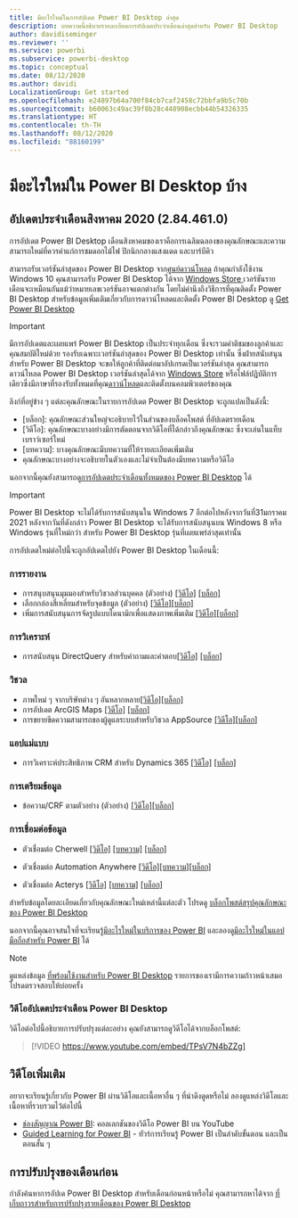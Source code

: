 ```yaml
---
title: มีอะไรใหม่ในการอัปเดต Power BI Desktop ล่าสุด
description: บทความนี้อธิบายรายละเอียดการอัปเดตประจำเดือนล่าสุดสำหรับ Power BI Desktop
author: davidiseminger
ms.reviewer: ''
ms.service: powerbi
ms.subservice: powerbi-desktop
ms.topic: conceptual
ms.date: 08/12/2020
ms.author: davidi
LocalizationGroup: Get started
ms.openlocfilehash: e24897b64a700f84cb7caf2458c72bbfa9b5c70b
ms.sourcegitcommit: b60063c49ac39f8b28c448908ecbb44b54326335
ms.translationtype: HT
ms.contentlocale: th-TH
ms.lasthandoff: 08/12/2020
ms.locfileid: "88160199"
---
```

# <a name="whats-new-in-power-bi-desktop"></a>มีอะไรใหม่ใน Power BI Desktop บ้าง

## <a name="august-2020-update-2844610"></a>อัปเดตประจำเดือนสิงหาคม 2020 (2.84.461.0)

การอัปเดต Power BI Desktop เดือนสิงหาคมของเราคือการเฉลิมฉลองของคุณลักษณะและความสามารถใหม่ที่ควรค่าแก่การชมดอกไม้ไฟ ปิกนิกกลางแสงแดด และบาร์บีคิว 

สามารถรับเวอร์ชันล่าสุดของ Power BI Desktop จาก[ศูนย์ดาวน์โหลด](https://www.microsoft.com/download/details.aspx?id=58494) ถ้าคุณกำลังใช้งาน Windows 10 คุณสามารถรับ Power BI Desktop ได้จาก [Windows Store ](https://aka.ms/pbidesktopstore) เวอร์ชันรายเดือนจะเหมือนกันแม้ว่าหมายเลขเวอร์ชันอาจแตกต่างกัน โดยไม่คำนึงถึงวิธีการที่คุณติดตั้ง Power BI Desktop สำหรับข้อมูลเพิ่มเติมเกี่ยวกับการดาวน์โหลดและติดตั้ง Power BI Desktop ดู [Get Power BI Desktop](desktop-get-the-desktop.md) 

> [!IMPORTANT]
> มีการอัปเดตและเผยแพร่ Power BI Desktop เป็นประจำทุกเดือน ซึ่งจะรวมคำติชมของลูกค้าและคุณสมบัติใหม่ด้วย รองรับเฉพาะเวอร์ชันล่าสุดของ Power BI Desktop เท่านั้น ซึ่งฝ่ายสนับสนุนสำหรับ Power BI Desktop จะขอให้ลูกค้าที่ติดต่อมาอัปเกรดเป็นเวอร์ชันล่าสุด คุณสามารถดาวน์โหลด Power BI Desktop เวอร์ชันล่าสุดได้จาก [Windows Store](https://aka.ms/pbidesktopstore) หรือไฟล์ปฏิบัติการเดียวซึ่งมีภาษาที่รองรับทั้งหมดที่คุณ[ดาวน์โหลด](https://www.microsoft.com/download/details.aspx?id=58494)และติดตั้งบนคอมพิวเตอร์ของคุณ

ลิงก์ที่อยู่ข้าง ๆ แต่ละคุณลักษณะในรายการอัปเดต Power BI Desktop จะถูกแปลเป็นดังนี้:

* \[บล็อก\]: คุณลักษณะส่วนใหญ่จะอธิบายไว้ในส่วนของบล็อคโพสต์ ที่อัปเดตรายเดือน
* \[วิดีโอ\]: คุณลักษณะบางอย่างมีการตัดตอนจากวิดีโอที่ได้กล่าวถึงคุณลักษณะ ซึ่งจะเล่นในแท็บเบราว์เซอร์ใหม่
* \[บทความ\]: บางคุณลักษณะมีบทความที่ให้รายละเอียดเพิ่มเติม
* คุณลักษณะบางอย่างจะอธิบายในตัวเองและไม่จำเป็นต้องมีบทความหรือวิดีโอ

นอกจากนี้คุณยังสามารถดู[การอัปเดตประจำเดือนทั้งหมดของ Power BI Desktop](#power-bi-desktop-monthly-update-video) ได้

> [!IMPORTANT]
> Power BI Desktop จะไม่ได้รับการสนับสนุนใน Windows 7 อีกต่อไปหลังจากวันที่31มกราคม 2021 หลังจากวันที่ดังกล่าว Power BI Desktop จะได้รับการสนับสนุนบน Windows 8 หรือ Windows รุ่นที่ใหม่กว่า สำหรับ Power BI Desktop รุ่นที่เผยแพร่ล่าสุดเท่านั้น 

การอัปเดตใหม่ต่อไปนี้จะถูกอัปเดตไปยัง Power BI Desktop ในเดือนนี้:


### <a name="reporting"></a>การรายงาน
* การสนุบสนุนมุมมองสำหรับวิชวลส่วนบุคคล (ตัวอย่าง) [[วิดีโอ]](https://youtu.be/TPsV7N4bZZg?t=15)  [[บล็อก]](https://powerbi.microsoft.com/blog/power-bi-desktop-august-2020-feature-summary/#_Perspectives) 
* เลือกกล่องสี่เหลี่ยมสำหรับจุดข้อมูล (ตัวอย่าง) [[วิดีโอ]](https://youtu.be/TPsV7N4bZZg?t=448)[[บล็อก]](https://powerbi.microsoft.com/blog/power-bi-desktop-august-2020-feature-summary/#_Data_point) 
* เพิ่มการสนับสนุนการจัดรูปแบบไดนามิกเพื่อแสดงภาพเพิ่มเติม [[วิดีโอ]](https://youtu.be/TPsV7N4bZZg?t=715)[[บล็อก]](https://powerbi.microsoft.com/blog/power-bi-desktop-august-2020-feature-summary/#_dynamic_formatting) 


### <a name="analytics"></a>การวิเคราะห์
* การสนับสนุน DirectQuery สำหรับคำถามและคำตอบ[[วิดีโอ]](https://youtu.be/TPsV7N4bZZg?t=926) [[บล็อก]](https://powerbi.microsoft.com/blog/power-bi-desktop-august-2020-feature-summary/#_Direct_Query) 


### <a name="visuals"></a>วิชวล
* ภาพใหม่ ๆ จากบริษัทต่าง ๆ อันหลากหลาย[[วิดีโอ]](https://youtu.be/TPsV7N4bZZg?t=956)[[บล็อก] ](https://powerbi.microsoft.com/blog/power-bi-desktop-august-2020-feature-summary/#_Visualizations)
* การอัปเดต ArcGIS Maps [[วิดีโอ]](https://youtu.be/TPsV7N4bZZg?t=1096) [[บล็อก]](https://powerbi.microsoft.com/blog/power-bi-desktop-august-2020-feature-summary/#_ArcGIS)
* การขยายขีดความสามารถของผู้ดูแลระบบสำหรับวิชวล AppSource [[วิดีโอ]](https://youtu.be/TPsV7N4bZZg?t=1135)[[บล็อก]  ](https://powerbi.microsoft.com/blog/power-bi-desktop-august-2020-feature-summary/#_Admin)


### <a name="template-apps"></a>แอปแม่แบบ
* การวิเคราะห์ประสิทธิภาพ CRM สำหรับ Dynamics 365 [[วิดีโอ]](https://youtu.be/TPsV7N4bZZg?t=1300)  [[บล็อก]](https://powerbi.microsoft.com/blog/power-bi-desktop-august-2020-feature-summary/#_CRM)


### <a name="data-preparation"></a>การเตรียมข้อมูล
* ข้อความ/CRF ตามตัวอย่าง (ตัวอย่าง) [[วิดีโอ]](https://youtu.be/TPsV7N4bZZg?t=1335)[[บล็อก]   ](https://powerbi.microsoft.com/blog/power-bi-desktop-august-2020-feature-summary/#_text_csv) 

### <a name="data-connectivity"></a>การเชื่อมต่อข้อมูล
* ตัวเชื่อมต่อ Cherwell [[วิดีโอ]](https://youtu.be/TPsV7N4bZZg?t=1392) [[บทความ]](../create-reports/desktop-external-tools.md) [[บล็อก]](https://powerbi.microsoft.com/blog/power-bi-desktop-august-2020-feature-summary/#_Cherwell_connector) 

* ตัวเชื่อมต่อ Automation Anywhere [[วิดีโอ]](https://youtu.be/TPsV7N4bZZg?t=1414)[[บทความ]](../create-reports/desktop-external-tools.md)[[บล็อก]](https://powerbi.microsoft.com/blog/power-bi-desktop-august-2020-feature-summary/#_Auto_connector) 

* ตัวเชื่อมต่อ Acterys [[วิดีโอ]](https://youtu.be/TPsV7N4bZZg?t=1434) [[บทความ]](../create-reports/desktop-external-tools.md) [[บล็อก]](https://powerbi.microsoft.com/blog/power-bi-desktop-august-2020-feature-summary/#_Acterys_connector) 


สำหรับข้อมูลโดยละเอียดเกี่ยวกับคุณลักษณะใหม่เหล่านี้แต่ละตัว โปรดดู [บล็อกโพสต์สรุปคุณลักษณะของ Power BI Desktop](https://powerbi.microsoft.com/blog/power-bi-desktop-august-2020-feature-summary/)

นอกจากนี้คุณอาจสนใจที่จะเรียนรู้[มีอะไรใหม่ในบริการของ Power BI](service-whats-new.md) และลองดู[มีอะไรใหม่ในแอปมือถือสำหรับ Power BI](../consumer/mobile/mobile-whats-new-in-the-mobile-apps.md) ได้

> [!NOTE]
> ดูแหล่งข้อมูล [ที่พร้อมใช้งานสำหรับ Power BI Desktop](../connect-data/desktop-data-sources.md) รายการของเรามีการความก้าวหน้าเสมอ โปรดตรวจสอบให้บ่อยครั้ง


### <a name="power-bi-desktop-monthly-update-video"></a>วิดีโออัปเดตประจำเดือน Power BI Desktop
วิดีโอต่อไปนี้อธิบายการปรับปรุงแต่ละอย่าง คุณยังสามารถดูวิดีโอได้จากบล็อกโพสต์:

> [!VIDEO https://www.youtube.com/embed/TPsV7N4bZZg]

## <a name="more-videos"></a>วิดีโอเพิ่มเติม

อยากจะเรียนรู้เกี่ยวกับ Power BI ผ่านวิดีโอและเนื้อหาอื่น ๆ ที่น่าดึงดูดหรือไม่ ลองดูแหล่งวิดีโอและเนื้อหาที่รวบรวมไว้ต่อไปนี้

-   [ช่องสัญญาณ Power BI](https://www.youtube.com/user/mspowerbi): คอลเลกชันของวิดีโอ Power BI บน YouTube
-   [Guided Learning for Power BI](https://powerbi.microsoft.com/guided-learning/) - ทัวร์การเรียนรู้ Power BI เป็นลำดับขั้นตอน และเป็นตอนสั้น ๆ

## <a name="updates-for-previous-months"></a>การปรับปรุงของเดือนก่อน

กำลังค้นหาการอัปเด Power BI Desktop สำหรับเดือนก่อนหน้าหรือไม่ คุณสามารถหาได้จาก [ที่เก็บถาวรสำหรับการปรับปรุงรายเดือนของ Power BI Desktop](desktop-latest-update-archive.md)
